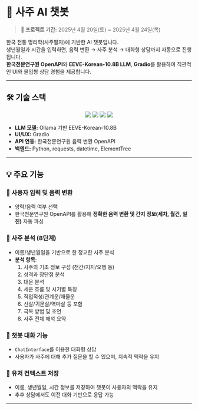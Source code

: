 # 🔮 사주 AI 챗봇

> **📅 프로젝트 기간:** 2025년 4월 20일(토) ~ 2025년 4월 24일(목)

한국 전통 명리학(사주팔자)에 기반한 AI 챗봇입니다.  
생년월일과 시간을 입력하면, 음력 변환 → 사주 분석 → 대화형 상담까지 자동으로 진행됩니다.  
**한국천문연구원 OpenAPI**와 **EEVE-Korean-10.8B LLM**, **Gradio**를 활용하여 직관적인 UI와 몰입형 상담 경험을 제공합니다.

---

## 🛠 기술 스택

<div align="center">
  <img src="https://img.shields.io/badge/Python-3776AB?style=for-the-badge&logo=python&logoColor=white"/>
  <img src="https://img.shields.io/badge/Gradio-FF6F61?style=for-the-badge&logo=gradio&logoColor=white"/>
  <img src="https://img.shields.io/badge/Ollama-000000?style=for-the-badge&logoColor=white"/>
  <img src="https://img.shields.io/badge/EEVE_Korean_10.8B-FFCC00?style=for-the-badge&logoColor=black"/>
</div>

- **LLM 모델:** Ollama 기반 EEVE-Korean-10.8B
- **UI/UX:** Gradio
- **API 연동:** 한국천문연구원 음력 변환 OpenAPI
- **백엔드:** Python, requests, datetime, ElementTree

---

## 💡 주요 기능

### 📆 사용자 입력 및 음력 변환
- 양력/음력 여부 선택
- 한국천문연구원 OpenAPI를 활용해 **정확한 음력 변환 및 간지 정보(세차, 월건, 일진)** 자동 파싱

### 🧠 사주 분석 (8단계)
- 이름/생년월일을 기반으로 한 정교한 사주 분석
- **분석 항목**:
  1. 사주의 기초 정보 구성 (천간/지지/오행 등)
  2. 성격과 장단점 분석
  3. 대운 분석
  4. 세운 흐름 및 시기별 특징
  5. 직업적성/관계운/재물운
  6. 신살/귀문살/역마살 등 포함
  7. 극복 방법 및 조언
  8. 사주 전체 해석 요약

### 💬 챗봇 대화 기능
- `ChatInterface`를 이용한 대화형 상담
- 사용자가 사주에 대해 추가 질문을 할 수 있으며, 지속적 맥락을 유지

### 🧩 유저 컨텍스트 저장
- 이름, 생년월일, 시간 정보를 저장하여 챗봇이 사용자의 맥락을 유지
- 추후 상담에서도 이전 대화 기반으로 응답 가능 

---


